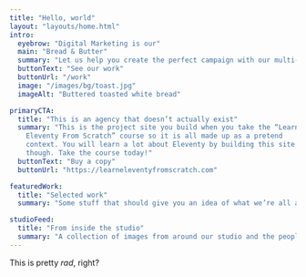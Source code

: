 ```yaml
---
title: "Hello, world"
layout: "layouts/home.html"
intro:
  eyebrow: "Digital Marketing is our"
  main: "Bread & Butter"
  summary: "Let us help you create the perfect campaign with our multi-faceted team of talented creatives."
  buttonText: "See our work"
  buttonUrl: "/work"
  image: "/images/bg/toast.jpg"
  imageAlt: "Buttered toasted white bread"

primaryCTA:
  title: "This is an agency that doesn’t actually exist"
  summary: "This is the project site you build when you take the “Learn
    Eleventy From Scratch” course so it is all made up as a pretend
    context. You will learn a lot about Eleventy by building this site
    though. Take the course today!"
  buttonText: "Buy a copy"
  buttonUrl: "https://learneleventyfromscratch.com"

featuredWork:
  title: "Selected work"
  summary: "Some stuff that should give you an idea of what we’re all about."

studioFeed:
  title: "From inside the studio"
  summary: "A collection of images from around our studio and the people who work here."
---
```


This is pretty _rad_, right?
